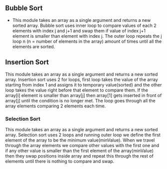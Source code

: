 

## Bubble Sort
* This module takes an array as a single argument and returns a new sorted array.
Bubble sort uses inner loop to compare values of each 2 elements with index j and j+1 and swap them if value of index j+1 element is smaller than element with index j. The outer loop repeats the j loop n (n = number of elements in the array) amount of times until all the elements are sorted.

## Insertion Sort
This module takes an array as a single argument and returns a new sorted array. Insertion sort uses 2 for loops, first loop takes the value of the array starting from index 1 and assigns it to temporary value(sorted) and the other loop takes the value right before that element to compare them. If the array[i] element is smaller than array[j] then array[1] gets inserted in front of array[j] until the condition is no longer met. The loop goes through all the array elements comparing 2 elements each time. 

 
### Selection Sort
This module takes an array as a single argument and returns a new sorted array. Selection sort uses 2 loops and running outer loop we define the first element of the array to be the minimum value(minValue). When we travel through the array elements we compare other values with the first one and if any other value is smaller than the first element of the array(minValue) then they swap positions inside array and repeat this through the rest of elements until there is nothing to compare and swap.

